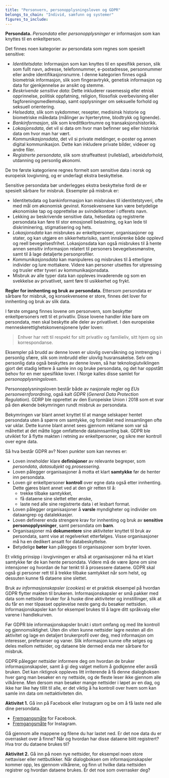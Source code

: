```yaml
---
title: "Personvern, personopplysningsloven og GDPR"
belongs_to_chain: "Individ, samfunn og systemer"
figures_to_include:
---
```


**Persondata.** *Persondata* eller *personopplysninger* er informasjon som kan knyttes til en enkeltperson. 

Det finnes noen kategorier av persondata som regnes som spesielt sensitive:  
*  *Identitetsdata*: Informasjon som kan knyttes til en spesifikk person, slik som fullt navn, adresse, telefonnummer, e-postadresse, personnummer eller andre identifikasjonsnumre. I denne kategorien finnes også biometrisk informasjon, slik som fingeravtrykk, genetisk informasjon og data for gjenkjennelse av ansikt og stemme.
*  *Beskrivende sensitive data*: Dette inkluderer rasemessig eller etnisk opprinnelse, politisk oppfatning, religion, filosofisk overbevisning eller fagforeningsmedlemskap, samt opplysninger om seksuelle forhold og seksuell orientering. 
*  *Helsedata*, slik som sykdommer, resepter, medisinsk historie og biometriske måledata (målinger av hjerterytme, blodtrykk og lignende).
*  *Bankinformasjon*, slik som kredittkortnumre og transaksjonshistorikk. 
*  *Lokasjonsdata*, det vil si data om hvor man befinner seg eller historisk data om hvor man har vært. 
* *Kommunikasjonsdata*, det vil si private meldinger, e-poster og annen digital kommunikasjon. Dette kan inkludere private bilder, videoer og andre filer. 
* *Registrerte persondata*, slik som straffeattest (rulleblad), arbeidsforhold, utdanning og personlig økonomi.

De tre første kategoriene regnes formelt som sensitive data i norsk og europeisk lovgivning, og er underlagt ekstra beskyttelse. 

Sensitive persondata bør underlegges ekstra beskyttelse fordi de er spesielt sårbare for misbruk. Eksempler på misbruk er:

* Identitetsdata og bankinformasjon kan misbrukes til identitetstyveri, ofte med mål om økonomisk gevinst. Konsekvensene kan være betydelige økonomiske tap og opprettelse av svindelkontoer i offerets navn.
* Lekking av beskrivende sensitive data, helsedata og registrerte persondata kan føre til stor emosjonell belastning, og kan lede til diskriminering, stigmatisering og hets.  
* *Lokasjonsdata* kan misbrukes av enkeltpersoner, organisasjoner og stater, og kan utgjøre en sikkerhetsrisiko, samt innskrenke både opplevd og reell bevegelsesfrihet. Lokasjonsdata kan også misbrukes til å hente annen sensitiv informasjon relatert til personers bevegelsesmønstre, samt til å lage detaljerte personprofiler. 
* *Kommunikasjonsdata* kan manipuleres og misbrukes til å etterligne individer og lure mottakere. Videre kan personer utsettes for utpressing og trusler etter tyveri av kommunikasjonsdata. 
* Misbruk av alle typer data kan oppleves invaderende og som en svekkelse av privatlivet, samt føre til usikkerhet og frykt. 

**Regler for innhenting og bruk av persondata.** Ettersom persondata er sårbare for misbruk, og konsekvensene er store, finnes det lover for innhenting og bruk av slik data.

I første omgang finnes lovene om personvern, som beskytter enkeltpersoners rett til et privatliv. Disse lovene handler ikke bare om persondata, men skal beskytte alle deler av privatlivet. I den europeiske menneskerettighetskonvensjonene lyder loven: 

> Enhver har rett til respekt for sitt privatliv og familieliv, sitt hjem og sin korrespondanse.

Eksempler på brudd av denne loven er ulovlig overvåkning og inntrenging i personlig sfære, slik som innbrudd eller ulovlig husransakelse. Selv om personlig data også beskyttes av denne loven, så har teknologiutviklingen gjort det stadig lettere å samle inn og bruke persondata,  og det har oppstått behov for en mer spesifikke lover. I Norge kalles disse samlet for *personopplysningsloven*. 

Personopplysningsloven består både av nasjonale regler og *EUs personvernforordning*, også kalt *GDPR* (*General Data Protection Regulation*). GDRP ble opprettet av den Europeiske Union i 2018 som et svar på den økende bekymringen rundt misbruk av persondata. 

Bekymringen var blant annet knyttet til at mange selskaper hentet persondata uten å spørre om samtykke, og formålet med innsamlingen ofte var uklar. Dette kunne blant annet sees gjennom reklame som var så målrettet at det måtte ligge omfattende datainnsamling bak. GDPR ble utviklet for å flytte makten i retning av enkeltpersoner, og sikre mer kontroll over egne data.

Så hva består GDPR av? Noen punkter som kan nevnes er:

* Loven inneholder klare **definisjoner** av relevante begreper, som *persondata*, *datasubjekt* og *prosessering*.
* Loven pålegger organisasjoner å motta et klart **samtykke** før de henter inn persondata.
* Loven gir enkeltpersoner **kontroll** over egne data også etter innhenting. Dette gjøres blant annet ved at den gir retten til å:
    * trekke tilbake samtykket,
    * få dataene sine slettet etter ønske,
    * laste ned alle sine registrerte data i et lesbart format. 
* Loven pålegger organisasjoner å **varsle** myndigheter og individer om dataangrep og datalekkasjer.
* Loven definerer enda strengere krav for innhenting og bruk av **sensitive personopplysninger**, samt persondata om **barn**.   
* Organisasjoner må **dokumentere** sine aktiviteter knyttet til bruk av persondata, samt vise at regelverket etterfølges. Visse organisasjoner må ha en dedikert ansatt for databeskyttelse. 
* Betydelige **bøter** kan pålegges til organisasjoner som bryter loven.

Et viktig prinsipp i lovgivningen er altså at organisasjoner må ha et klart samtykke før de kan hente persondata. Videre må de være åpne om sine intensjoner og hvordan de har tenkt til å prosessere dataene. GDPR skal også gi personer rett til å trekke tilbake samtykket når som helst, og dessuten kunne få dataene sine slettet. 

Bruk av *informasjonskapsler* (*cookies*) er et praktisk eksempel på hvordan GDPR flytter makten til brukeren. Informasjonskapsler er små pakker med data som nettsider bruker for å huske dine aktiviteter og innstillinger, slik at du får en mer tilpasset opplevelse neste gang du besøker nettsiden. Informasjonskapsler kan for eksempel brukes til å lagre ditt språkvalg eller varene i handlekurven. 

Før GDPR ble informasjonskapsler brukt i stort omfang og med lite kontroll og gjennomsiktighet. Uten din viten kunne nettsider lagre nesten all din aktivitet og lage en detaljert brukerprofil over deg, med informasjon om interesser, preferanser og vaner. Slik informasjon kunne ofte selges og deles mellom nettsider, og dataene ble dermed enda mer sårbare for misbruk. 

GDPR pålegger nettsider informere deg om hvordan de bruker informasjonskapsler, samt å gi deg valget mellom å godkjenne eller avslå bruken. Det kan riktignok oppleves litt irriterende å få denne dialogboksen hver gang man besøker en ny nettside, og de fleste leser ikke gjennom alle vilkårene. Men dersom man besøker mange nettsider i løpet av en dag, og ikke har like høy tillit til alle, er det viktig å ha kontroll over hvem som kan samle inn data om nettaktiviteten din.

**Aktivitet 1.** Gå inn på Facebook eller Instagram og be om å få laste ned alle dine persondata.

- [Fremgangsmåte](https://www.facebook.com/help/212802592074644) for Facebook.
- [Fremgangsmåte](https://help.instagram.com/181231772500920) for Instagram.

Gå gjennom alle mappene og filene du har lastet ned. Er det noe data du er overrasket over å finne? Når og hvordan har disse dataene blitt registrert? Hva tror du dataene brukes til?

**Aktivitet 2.** Gå inn på noen nye nettsider, for eksempel noen store nettaviser eller nettbutikker. Når dialogboksen om informasjonskapsler kommer opp, les gjennom vilkårene, og finn ut hvilke data nettsiden registrer og hvordan dataene brukes. Er det noe som overrasker deg? 

